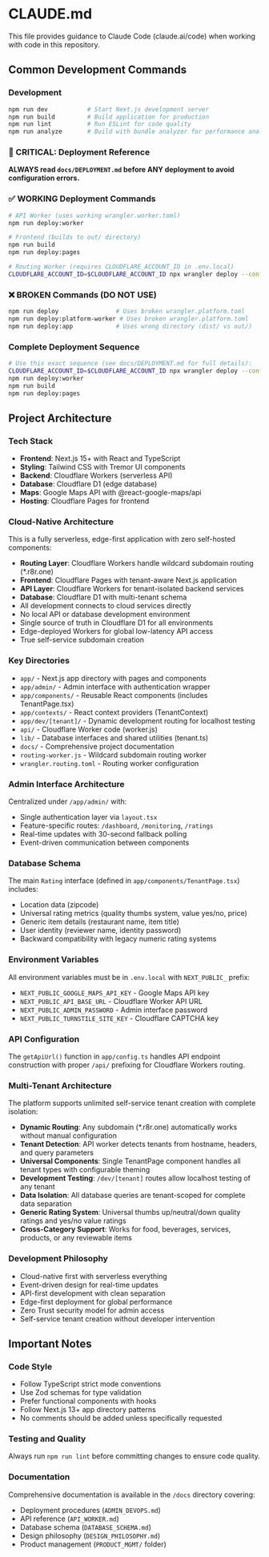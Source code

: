 # CLAUDE.md

This file provides guidance to Claude Code (claude.ai/code) when working with code in this repository.

## Common Development Commands

### Development
```bash
npm run dev           # Start Next.js development server
npm run build         # Build application for production
npm run lint          # Run ESLint for code quality
npm run analyze       # Build with bundle analyzer for performance analysis
```

### 🚨 CRITICAL: Deployment Reference

**ALWAYS read `docs/DEPLOYMENT.md` before ANY deployment to avoid configuration errors.**

### ✅ WORKING Deployment Commands
```bash
# API Worker (uses working wrangler.worker.toml)
npm run deploy:worker

# Frontend (builds to out/ directory)
npm run build
npm run deploy:pages

# Routing Worker (requires CLOUDFLARE_ACCOUNT_ID in .env.local)
CLOUDFLARE_ACCOUNT_ID=$CLOUDFLARE_ACCOUNT_ID npx wrangler deploy --config wrangler.routing.toml --env production
```

### ❌ BROKEN Commands (DO NOT USE)
```bash
npm run deploy                # Uses broken wrangler.platform.toml
npm run deploy:platform-worker # Uses broken wrangler.platform.toml
npm run deploy:app            # Uses wrong directory (dist/ vs out/)
```

### Complete Deployment Sequence
```bash
# Use this exact sequence (see docs/DEPLOYMENT.md for full details):
CLOUDFLARE_ACCOUNT_ID=$CLOUDFLARE_ACCOUNT_ID npx wrangler deploy --config wrangler.routing.toml --env production
npm run deploy:worker
npm run build  
npm run deploy:pages
```

## Project Architecture

### Tech Stack
- **Frontend**: Next.js 15+ with React and TypeScript
- **Styling**: Tailwind CSS with Tremor UI components
- **Backend**: Cloudflare Workers (serverless API)
- **Database**: Cloudflare D1 (edge database)
- **Maps**: Google Maps API with @react-google-maps/api
- **Hosting**: Cloudflare Pages for frontend

### Cloud-Native Architecture
This is a fully serverless, edge-first application with zero self-hosted components:
- **Routing Layer**: Cloudflare Workers handle wildcard subdomain routing (*.r8r.one)
- **Frontend**: Cloudflare Pages with tenant-aware Next.js application
- **API Layer**: Cloudflare Workers for tenant-isolated backend services
- **Database**: Cloudflare D1 with multi-tenant schema
- All development connects to cloud services directly
- No local API or database development environment
- Single source of truth in Cloudflare D1 for all environments
- Edge-deployed Workers for global low-latency API access
- True self-service subdomain creation

### Key Directories
- `app/` - Next.js app directory with pages and components
- `app/admin/` - Admin interface with authentication wrapper
- `app/components/` - Reusable React components (includes TenantPage.tsx)
- `app/contexts/` - React context providers (TenantContext)
- `app/dev/[tenant]/` - Dynamic development routing for localhost testing
- `api/` - Cloudflare Worker code (worker.js)
- `lib/` - Database interfaces and shared utilities (tenant.ts)
- `docs/` - Comprehensive project documentation
- `routing-worker.js` - Wildcard subdomain routing worker
- `wrangler.routing.toml` - Routing worker configuration

### Admin Interface Architecture
Centralized under `/app/admin/` with:
- Single authentication layer via `layout.tsx`
- Feature-specific routes: `/dashboard`, `/monitoring`, `/ratings`
- Real-time updates with 30-second fallback polling
- Event-driven communication between components

### Database Schema
The main `Rating` interface (defined in `app/components/TenantPage.tsx`) includes:
- Location data (zipcode)
- Universal rating metrics (quality thumbs system, value yes/no, price)
- Generic item details (restaurant name, item title)
- User identity (reviewer name, identity password)
- Backward compatibility with legacy numeric rating systems

### Environment Variables
All environment variables must be in `.env.local` with `NEXT_PUBLIC_` prefix:
- `NEXT_PUBLIC_GOOGLE_MAPS_API_KEY` - Google Maps API key
- `NEXT_PUBLIC_API_BASE_URL` - Cloudflare Worker API URL
- `NEXT_PUBLIC_ADMIN_PASSWORD` - Admin interface password
- `NEXT_PUBLIC_TURNSTILE_SITE_KEY` - Cloudflare CAPTCHA key

### API Configuration
The `getApiUrl()` function in `app/config.ts` handles API endpoint construction with proper `/api/` prefixing for Cloudflare Workers routing.

### Multi-Tenant Architecture
The platform supports unlimited self-service tenant creation with complete isolation:
- **Dynamic Routing**: Any subdomain (*.r8r.one) automatically works without manual configuration
- **Tenant Detection**: API worker detects tenants from hostname, headers, and query parameters
- **Universal Components**: Single TenantPage component handles all tenant types with configurable theming
- **Development Testing**: `/dev/[tenant]` routes allow localhost testing of any tenant
- **Data Isolation**: All database queries are tenant-scoped for complete data separation
- **Generic Rating System**: Universal thumbs up/neutral/down quality ratings and yes/no value ratings
- **Cross-Category Support**: Works for food, beverages, services, products, or any reviewable items

### Development Philosophy
- Cloud-native first with serverless everything
- Event-driven design for real-time updates
- API-first development with clean separation
- Edge-first deployment for global performance
- Zero Trust security model for admin access
- Self-service tenant creation without developer intervention

## Important Notes

### Code Style
- Follow TypeScript strict mode conventions
- Use Zod schemas for type validation
- Prefer functional components with hooks
- Follow Next.js 13+ app directory patterns
- No comments should be added unless specifically requested

### Testing and Quality
Always run `npm run lint` before committing changes to ensure code quality.

### Documentation
Comprehensive documentation is available in the `/docs` directory covering:
- Deployment procedures (`ADMIN_DEVOPS.md`)
- API reference (`API_WORKER.md`)  
- Database schema (`DATABASE_SCHEMA.md`)
- Design philosophy (`DESIGN_PHILOSOPHY.md`)
- Product management (`PRODUCT_MGMT/` folder)
